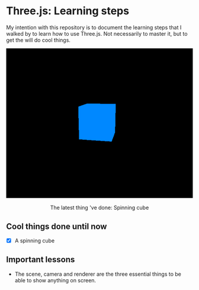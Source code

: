 # Three.js: Learning steps


My intention with this repository is to document the learning steps that I walked by to learn how to use Three.js. Not necessarily to master it, but to get the will do cool things.

<p align="center">
    <img src="assets/3d-cube.gif">
</p>
<p align="center">The latest thing 've done: Spinning cube</p>

## Cool things done until now
- [x] A spinning cube

## Important lessons

- The scene, camera and renderer are the three essential things to be able to show anything on screen. 